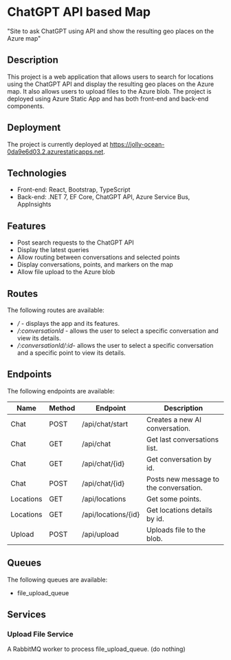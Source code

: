 # ChatGPT API based Map

"Site to ask ChatGPT using API and show the resulting geo places on the Azure map"

## Description

This project is a web application that allows users to search for locations using the ChatGPT API and display the resulting geo places on the Azure map. It also allows users to upload files to the Azure blob. The project is deployed using Azure Static App and has both front-end and back-end components.

## Deployment

The project is currently deployed at https://jolly-ocean-0da9e6d03.2.azurestaticapps.net.

## Technologies

- Front-end: React, Bootstrap, TypeScript
- Back-end: .NET 7, EF Core, ChatGPT API, Azure Service Bus, AppInsights

## Features

- Post search requests to the ChatGPT API
- Display the latest queries
- Allow routing between conversations and selected points
- Display conversations, points, and markers on the map
- Allow file upload to the Azure blob

## Routes

The following routes are available:

- _/_ - displays the app and its features.
- _/:conversationId_ - allows the user to select a specific conversation and view its details.
- _/:conversationId/:id_- allows the user to select a specific conversation and a specific point to view its details.

## Endpoints

The following endpoints are available:

| Name      | Method | Endpoint            | Description                            |
| --------- | ------ | ------------------- | -------------------------------------- |
| Chat      | POST   | /api/chat/start     | Creates a new AI conversation.         |
| Chat      | GET    | /api/chat           | Get last conversations list.           |
| Chat      | GET    | /api/chat/{id}      | Get conversation by id.                |
| Chat      | POST   | /api/chat/{id}      | Posts new message to the conversation. |
| Locations | GET    | /api/locations      | Get some points.                       |
| Locations | GET    | /api/locations/{id} | Get locations details by id.           |
| Upload    | POST   | /api/upload         | Uploads file to the blob.              |

## Queues

The following queues are available:

- file_upload_queue

## Services

### Upload File Service

A RabbitMQ worker to process file_upload_queue. (do nothing)
